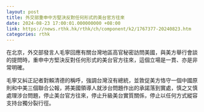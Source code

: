 ```yaml
---
layout: post
title: 外交部重申中方堅決反對任何形式的美台官方往來
date: 2024-08-23 17:00:01.000000000 +08:00
link: https://news.rthk.hk/rthk/ch/component/k2/1767377-20240823.htm
categories: rthk
---
```


在北京，外交部發言人毛寧回應有關台灣地區高官秘密訪問美國，與美方舉行會談的提問時，重申中方堅決反對任何形式的美台官方往來，這個立場是一貫、亦是非常明確。

毛寧又糾正記者對賴清德的稱呼，強調台灣沒有總統，並敦促美方恪守一個中國原則和中美三個聯合公報，將美國領導人就涉台問題作出的承諾落到實處，慎之又慎處理涉台問題，停止美台官方往來，停止升級美台實質關係，停止以任何方式縱容支持台獨分裂行徑。
